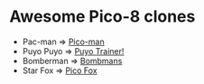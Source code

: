 # Awesome Pico-8 clones

- Pac-man => [Pico-man](https://www.lexaloffle.com/bbs/?tid=2098)
- Puyo Puyo => [Puyo Trainer!](https://www.lexaloffle.com/bbs/?tid=4109)
- Bomberman => [Bombmans](https://www.lexaloffle.com/bbs/?tid=2792)
- Star Fox => [Pico Fox](https://www.lexaloffle.com/bbs/?tid=28067)
